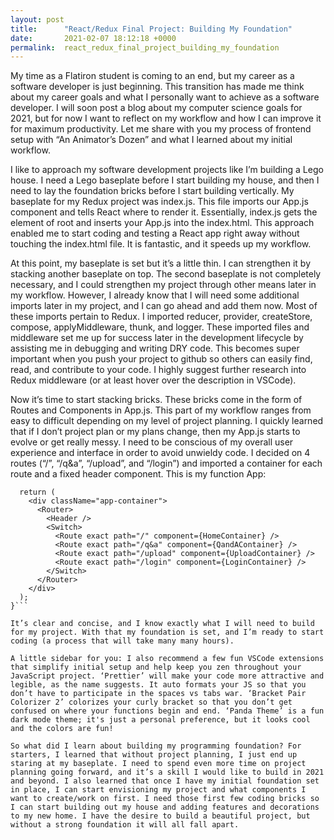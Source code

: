 ```yaml
---
layout: post
title:      "React/Redux Final Project: Building My Foundation"
date:       2021-02-07 18:12:18 +0000
permalink:  react_redux_final_project_building_my_foundation
---
```



My time as a Flatiron student is coming to an end, but my career as a software developer is just beginning. This transition has made me think about my career goals and what I personally want to achieve as a software developer. I will soon post a blog about my computer science goals for 2021, but for now I want to reflect on my workflow and how I can improve it for maximum productivity. Let me share with you my process of frontend setup with “An Animator’s Dozen” and what I learned about my initial workflow.

I like to approach my software development projects like I’m building a Lego house. I need a Lego baseplate before I start building my house, and then I need to lay the foundation bricks before I start building vertically. My baseplate for my Redux project was index.js. This file imports our App.js component and tells React where to render it. Essentially, index.js gets the element of root and inserts your App.js into the index.html. This approach enabled me to start coding and testing a React app right away without touching the index.html file. It is fantastic, and it speeds up my workflow. 

At this point, my baseplate is set but it’s a little thin. I can strengthen it by stacking another baseplate on top. The second baseplate is not completely necessary, and I could strengthen my project through other means later in my workflow. However, I already know that I will need some additional imports later in my project, and I can go ahead and add them now. Most of these imports pertain to Redux. I imported reducer, provider, createStore, compose, applyMiddleware, thunk, and logger. These imported files and middleware set me up for success later in the development lifecycle by assisting me in debugging and writing DRY code. This becomes super important when you push your project to github so others can easily find, read, and contribute to your code. I highly suggest further research into Redux middleware (or at least hover over the description in VSCode). 

Now it’s time to start stacking bricks. These bricks come in the form of Routes and Components in App.js. This part of my workflow ranges from easy to difficult depending on my level of project planning. I quickly learned that if I don’t project plan or my plans change, then my App.js starts to evolve or get really messy. I need to be conscious of my overall user experience and interface in order to avoid unwieldy code. I decided on 4 routes (“/”, “/q&a”, “/upload”, and “/login”) and imported a container for each route and a fixed header component. This is my function App:

```function App() {
  return (
    <div className="app-container">
      <Router>
        <Header />
        <Switch>
          <Route exact path="/" component={HomeContainer} />
          <Route exact path="/q&a" component={QandAContainer} />
          <Route exact path="/upload" component={UploadContainer} />
          <Route exact path="/login" component={LoginContainer} />
        </Switch>
      </Router>
    </div>
  );
}```

It’s clear and concise, and I know exactly what I will need to build for my project. With that my foundation is set, and I’m ready to start coding (a process that will take many many hours).

A little sidebar for you: I also recommend a few fun VSCode extensions that simplify initial setup and help keep you zen throughout your JavaScript project. ‘Prettier’ will make your code more attractive and legible, as the name suggests. It auto formats your JS so that you don’t have to participate in the spaces vs tabs war. ‘Bracket Pair Colorizer 2’ colorizes your curly bracket so that you don’t get confused on where your functions begin and end. ‘Panda Theme’ is a fun dark mode theme; it's just a personal preference, but it looks cool and the colors are fun!

So what did I learn about building my programming foundation? For starters, I learned that without project planning, I just end up staring at my baseplate. I need to spend even more time on project planning going forward, and it’s a skill I would like to build in 2021 and beyond. I also learned that once I have my initial foundation set in place, I can start envisioning my project and what components I want to create/work on first. I need those first few coding bricks so I can start building out my house and adding features and decorations to my new home. I have the desire to build a beautiful project, but without a strong foundation it will all fall apart.

